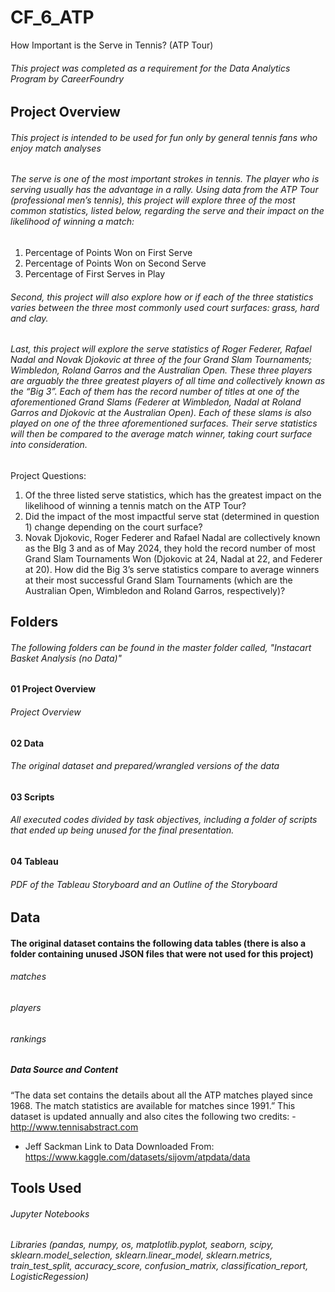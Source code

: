 # CF_6_ATP
How Important is the Serve in Tennis? (ATP Tour)
###### This project was completed as a requirement for the Data Analytics Program by CareerFoundry
## Project Overview
###### This project is intended to be used for fun only by general tennis fans who enjoy match analyses
###### The serve is one of the most important strokes in tennis. The player who is serving usually has the advantage in a rally. Using data from the ATP Tour (professional men’s tennis), this project will explore three of the most common statistics, listed below, regarding the serve and their impact on the likelihood of winning a match:
1) Percentage of Points Won on First Serve
2) Percentage of Points Won on Second Serve
3) Percentage of First Serves in Play
###### Second, this project will also explore how or if each of the three statistics varies between the three most commonly used court surfaces: grass, hard and clay.
###### Last, this project will explore the serve statistics of Roger Federer, Rafael Nadal and Novak Djokovic at three of the four Grand Slam Tournaments; Wimbledon, Roland Garros and the Australian Open. These three players are arguably the three greatest players of all time and collectively known as the “Big 3”. Each of them has the record number of titles at one of the aforementioned Grand Slams (Federer at Wimbledon, Nadal at Roland Garros and Djokovic at the Australian Open). Each of these slams is also played on one of the three aforementioned surfaces. Their serve statistics will then be compared to the average match winner, taking court surface into consideration.
Project Questions:
1) Of the three listed serve statistics, which has the greatest impact on the likelihood of winning a tennis match on the ATP Tour?
2) Did the impact of the most impactful serve stat (determined in question 1) change depending on the court surface?
3) Novak Djokovic, Roger Federer and Rafael Nadal are collectively known as the BIg 3 and as of May 2024, they hold the record number of most Grand Slam Tournaments Won (Djokovic at 24, Nadal at 22, and Federer at 20). How did the Big 3’s serve statistics compare to average winners at their most successful Grand Slam Tournaments
(which are the Australian Open, Wimbledon and Roland Garros, respectively)?


## Folders

###### The following folders can be found in the master folder called, "Instacart Basket Analysis (no Data)"

#### 01 Project Overview

###### Project Overview

#### 02 Data

###### The original dataset and prepared/wrangled versions of the data

#### 03 Scripts

###### All executed codes divided by task objectives, including a folder of scripts that ended up being unused for the final presentation.

#### 04 Tableau

###### PDF of the Tableau Storyboard and an Outline of the Storyboard

## Data

#### The original dataset contains the following data tables (there is also a folder containing unused JSON files that were not used for this project)
###### matches
###### players
###### rankings

##### Data Source and Content
“The data set contains the details about all the ATP matches played since 1968. The match statistics are available for matches since 1991.”
This dataset is updated annually and also cites the following two credits: - <http://www.tennisabstract.com>
- Jeff Sackman
Link to Data
Downloaded From: <https://www.kaggle.com/datasets/sijovm/atpdata/data>

## Tools Used
###### Jupyter Notebooks
###### Libraries (pandas, numpy, os, matplotlib.pyplot, seaborn, scipy, sklearn.model_selection, sklearn.linear_model, sklearn.metrics, train_test_split, accuracy_score, confusion_matrix, classification_report, LogisticRegession)
